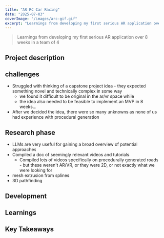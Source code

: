 ```yaml
---
title: "AR RC Car Racing"
date: "2025-07-03"
coverImage: "/images/arc-gif.gif"
excerpt: "Learnings from developing my first serious AR application over 8 weeks in a team of 4"
---
```


> Learnings from developing my first serious AR application over 8 weeks in a team of 4

## Project description

## challenges

- Struggled with thinking of a capstone project idea - they expected something novel and technically complex in some way
    - we found it difficult to be original in the ar/vr space while
    - the idea also needed to be feasible to implement an MVP in 8 weeks...
- After we decided the idea, there were so many unknowns as none of us had experience with procedural generation

## Research phase
- LLMs are very useful for gaining a broad overview of potential approaches
- Compiled a doc of seemingly relevant videos and tutorials
    - Compiled lots of videos specifically on procedurally generated roads - but these weren't AR/VR, or they were 2D, or not exactly what we were looking for
- mesh extrusion from splines
- 3D pathfinding

## Development

## Learnings

## Key Takeaways